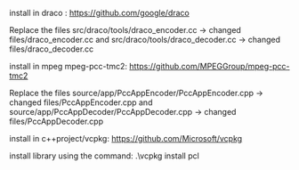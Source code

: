 install in draco : https://github.com/google/draco 

Replace the files	src/draco/tools/draco_encoder.cc -> changed files/draco_encoder.cc and
			src/draco/tools/draco_decoder.cc -> changed files/draco_decoder.cc

install in mpeg mpeg-pcc-tmc2: https://github.com/MPEGGroup/mpeg-pcc-tmc2


Replace the files 	source/app/PccAppEncoder/PccAppEncoder.cpp -> changed files/PccAppEncoder.cpp and
			source/app/PccAppDecoder/PccAppDecoder.cpp  -> changed files/PccAppDecoder.cpp 

install in c++project/vcpkg: https://github.com/Microsoft/vcpkg

install library using the command: .\vcpkg install pcl